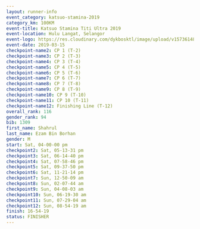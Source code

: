 ```yaml
--- 
layout: runner-info 
event_category: katsuo-stamina-2019 
category_km: 100KM 
event-title: Katsuo Stamina Titi Ultra 2019 
event-location: Hulu Langat, Selangor 
event-logo: https://res.cloudinary.com/dykbosktl/image/upload/v1573614825/Logo/Logo_p7ft6n.png 
event-date: 2019-03-15 
checkpoint-name2: CP 1 (T-2) 
checkpoint-name3: CP 2 (T-3) 
checkpoint-name4: CP 3 (T-4) 
checkpoint-name5: CP 4 (T-5) 
checkpoint-name6: CP 5 (T-6) 
checkpoint-name7: CP 6 (T-7) 
checkpoint-name8: CP 7 (T-8) 
checkpoint-name9: CP 8 (T-9) 
checkpoint-name10: CP 9 (T-10) 
checkpoint-name11: CP 10 (T-11) 
checkpoint-name12: Finishing Line (T-12) 
overall_rank: 116
gender_rank: 94
bib: 1309
first_name: Shahrul
last_name: Ezam Bin Borhan
gender: M
start: Sat, 04-00-00 pm
checkpoint2: Sat, 05-13-31 pm
checkpoint3: Sat, 06-14-40 pm
checkpoint4: Sat, 07-58-46 pm
checkpoint5: Sat, 09-37-50 pm
checkpoint6: Sat, 11-21-14 pm
checkpoint7: Sun, 12-50-09 am
checkpoint8: Sun, 02-07-44 am
checkpoint9: Sun, 04-08-03 am
checkpoint10: Sun, 06-19-30 am
checkpoint11: Sun, 07-29-04 am
checkpoint12: Sun, 08-54-19 am
finish: 16-54-19
status: FINISHER
--- 
```

